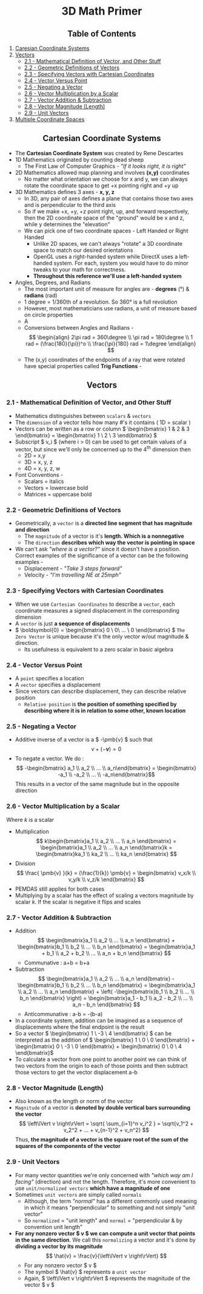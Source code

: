 <h1 align="center"> 3D Math Primer </h1>

<h2 align="center"> Table of Contents </h2>

1. [Caresian Coordinate Systems](#cartesian-coordinate-systems)
2. [Vectors](#vectors)
    - [2.1 - Mathematical Definition of Vector, and Other Stuff](#21---mathematical-definition-of-vector-and-other-stuff)
    - [2.2 - Geometric Definitions of Vectors](#22---geometric-definitions-of-vectors)
    - [2.3 - Specifying Vectors with Cartesian Coordinates](#23---specifying-vectors-with-cartesian-coordinates)
    - [2.4 - Vector Versus Point](#24---vector-versus-point)
    - [2.5 - Negating a Vector](#25---negating-a-vector)
    - [2.6 - Vector Multiplication by a Scalar](#26---vector-multiplication-by-a-scalar)
    - [2.7 - Vector Addition & Subtraction](#27---vector-addition--subtraction)
    - [2.8 - Vector Magnitude (Length)](#28---vector-magnitude-length)
    - [2.9 - Unit Vectors](#29---unit-vectors)
3. [Multiple Coordinate Spaces]()

<h2 align="center" id="cartesian-coordinate-systems"> Cartesian Coordinate Systems </h2>

- The **Cartesian Coordinate System** was created by Rene Descartes
- 1D Mathematics originated by counting dead sheep
    * The First Law of Computer Graphics - *"If it looks right, it is right"*
- 2D Mathematics allowed map planning and involves **(x,y)** coordinates
    * No matter what orientation we choose for x and y, we can always rotate the coordinate space to get +x pointing right and +y up
- 3D Mathematics defines 3 axes - **x, y, z**
    * In 3D, any pair of axes defines a plane that contains those two axes and is perpendicular to the third axis
    * So if we make +x, +y, +z point right, up, and forward respectively, then the 2D coordinate space of the "ground" would be x and z, while y determines the "elevation"
    * We can pick one of two coordinate spaces - Left Handed or Right Handed
        * Unlike 2D spaces, we can't always "rotate" a 3D coordinate space to match our desired orientations
        * OpenGL uses a right-handed system while DirectX uses a left-handed system. For each, system you would have to do minor tweaks to your math for correctness.
        * **Throughout this reference we'll use a left-handed system**
- Angles, Degrees, and Radians
    * The most important unit of measure for angles are - **degrees** (&deg;) & **radians** (rad)
    * 1 degree = 1/360th of a revolution. So 360&deg; is a full revolution
    * However, most mathematicians use radians, a unit of measure based on circle properties
    * A
    * Conversions between Angles and Radians -
         $$
        \begin{align}
        2\pi rad = 360\degree \\
        \pi rad = 180\degree \\
        1 rad = (\frac{180}{\pi})^o \\
        \frac{\pi}{180} rad = 1\degree
        \end{align}
        $$
    * The (x,y) coordinates of the endpoints of a ray that were rotated have special properties called **Trig Functions** -

<h2 align="center" id="vectors"> Vectors </h2>

### 2.1 - Mathematical Definition of Vector, and Other Stuff
- Mathematics distinguishes between `scalars` & `vectors`
- The `dimension` of a vector tells how many #'s it contains ( 1D = scalar )
- Vectors can be written as a row or column $ \begin{bmatrix} 1 & 2 & 3 \end{bmatrix} = \begin{bmatrix} 1 \\ 2 \\ 3 \end{bmatrix} $ 
- Subscript $ v_i $ (where i > 0) can be used to get certain values of a vector, but since we'll only be concerned up to the 4<sup>th</sup> dimension then
    * 2D = x,y
    * 3D = x, y, z
    * 4D = x, y, z, w
- Font Conventions -
    * Scalars = italics
    * Vectors = lowercase bold
    * Matrices = uppercase bold

### 2.2 - Geometric Definitions of Vectors
- Geometrically, a `vector` is a **directed line segment that has magnitude and direction**
    * The `magnitude` of a vector is it's **length. Which is a nonnegative**
    * The `direction` **describes which way the vector is pointing in space**
- We can't ask *"where is a vector?"* since it doesn't have a position. Correct examples of the significance of a vector can be the following examples -
    * Displacement - *"Take 3 steps forward"*
    * Velocity - *"I'm travelling NE at 25mph"*

### 2.3 - Specifying Vectors with Cartesian Coordinates
- When we use `Cartesian Coordinates` to describe a `vector`, each coordinate measures a signed displacement in the corresponding dimension
- A `vector` is just **a sequence of displacements**
- $ \boldsymbol{0} = \begin{bmatrix} 0 \\ 0\\ ... \\ 0  \end{bmatrix} $ `The Zero Vector`  is unique because it's the only vector w/out magnitude & direction.
    * Its usefulness is equivalent to a zero scalar in basic algebra

### 2.4 - Vector Versus Point
- A `point` specifies a location
- A `vector` specifies a displacement
- Since vectors can describe displacement, they can describe relative position
    * `Relative position` is **the position of something specified by describing where it is in relation to some other, known location**

### 2.5 - Negating a Vector
- Additive inverse of a vector is a $ -\pmb{v} $ such that $$ v + (-\pmb{v}) = 0 $$
- To negate a vector. We do : $$ -\begin{bmatrix} a_1 \\ a_2 \\ ... \\ a_n\end{bmatrix} = \begin{bmatrix} -a_1 \\ -a_2 \\ ... \\ -a_n\end{bmatrix}$$ This results in a vector of the same magnitude but in the opposite direction

### 2.6 - Vector Multiplication by a Scalar
Where *k* is a scalar
- Multiplication
    $$
    k\begin{bmatrix}a_1 \\ a_2 \\ ... \\ a_n \end{bmatrix} =
    \begin{bmatrix}a_1 \\ a_2 \\ ... \\ a_n \end{bmatrix}k =
    \begin{bmatrix}ka_1 \\ ka_2 \\ ... \\ ka_n \end{bmatrix}
    $$
- Division
    $$
    \frac{ \pmb{v} }{k} =
    (\frac{1}{k}) \pmb{v} = 
    \begin{bmatrix} v_x/k \\ v_y/k \\ v_z/k \end{bmatrix}
    $$
- PEMDAS still applies for both cases
- Multiplying by a scalar has the effect of scaling a vectors magnitude by scalar *k*. If the scalar is negative it flips and scales

### 2.7 - Vector Addition & Subtraction
- Addition
    $$
    \begin{bmatrix}a_1 \\ a_2 \\ ... \\ a_n \end{bmatrix} +
    \begin{bmatrix}b_1 \\ b_2 \\ ... \\ b_n \end{bmatrix} =
    \begin{bmatrix}a_1 + b_1 \\ a_2 + b_2 \\ ... \\ a_n + b_n \end{bmatrix}
    $$
    - Communative : a+b = b+a
- Subtraction
    $$
    \begin{bmatrix}a_1 \\ a_2 \\ ... \\ a_n \end{bmatrix} -
    \begin{bmatrix}b_1 \\ b_2 \\ ... \\ b_n \end{bmatrix} =
    \begin{bmatrix}a_1 \\ a_2 \\ ... \\ a_n \end{bmatrix} +
    \left( -\begin{bmatrix}b_1 \\ b_2 \\ ... \\ b_n \end{bmatrix} \right) =
    \begin{bmatrix}a_1 - b_1 \\ a_2 - b_2 \\ ... \\ a_n - b_n \end{bmatrix}
    $$
    - Anticommunative : a-b = -(b-a)
- In a coordinate system, addition can be imagined as a sequence of displacements where the final endpoint is the result
- So a vector $ \begin{bmatrix} 1 \\ -3 \\  4 \end{bmatrix} $ can be interpreted as the addition of $ \begin{bmatrix} 1 \\ 0 \\  0 \end{bmatrix} + \begin{bmatrix} 0 \\ -3 \\  0 \end{bmatrix} + \begin{bmatrix} 0 \\ 0 \\  4 \end{bmatrix}$
- To calculate a vector from one point to another point we can think of two vectors from the origin to each of those points and then subtract those vectors to get the vector displacement a-b

### 2.8 - Vector Magnitude (Length)
- Also known as the length or norm of the vector
- `Magnitude` of a vector is **denoted by double vertical bars surrounding the vector**
    $$
    \left\lVert v \right\rVert =
    \sqrt{ \sum_{i=1}^n v_i^2 } =
    \sqrt{v_1^2 + v_2^2 + ... + v_{n-1}^2 + v_n^2}
    $$
    Thus, **the magnitude of a vector is the square root of the sum of the squares of the components of the vector**

### 2.9 - Unit Vectors
- For many vector quantities we're only concerned with *"which way am I facing"* (direction) and not the length. Therefore, it's more convenient to use `unit/normalized vectors` **which have a magnitude of one**
- Sometimes `unit vectors` are simply called `normals` 
    * Although, the term *"normal"* has a different commonly used meaning in which it means "perpendicular" to something and not simply "unit vector"
    * So `normalized` = "unit length" and `normal` = "perpendicular & by convention unit length"
- **For any nonzero vector $ v $ we can compute a unit vector that points in the same direction**. We call this `normalizing` a vector and it's done by **dividing a vector by its magnitude**
    $$
    \hat{v} = \frac{v}{\left\lVert v \right\rVert}
    $$
    * For any nonzero vector $ v $
    * The symbol $ \hat{v} $ represents a `unit vector`
    * Again, $ \left\lVert v \right\rVert $ represents the magnitude of the vector $ v $